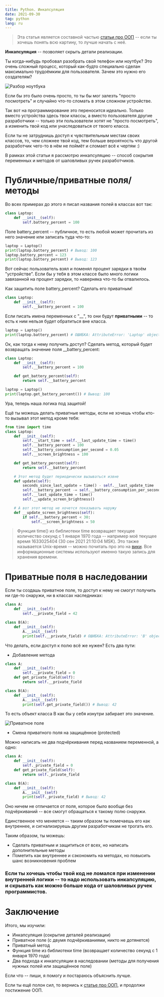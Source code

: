 ```yaml
---
title: Python. Инкапсуляция
date: 2021-09-30
tag: python
lang: ru
---
```


> Эта статья является составной частью [статьи про ООП](/python-classes-oop) -- если ты хочешь понять всю картину, то лучше начать с неё.

**Инкапсуляция** -- позволяет скрыть детали реализации.

Ты когда-нибудь пробовал разобрать свой телефон или ноутбук? Это очень сложный процесс, который как-будто специально сделан максимально трудоёмким для пользователя. Зачем это нужно его создателям?

![Разбор ноутбука](/assets/images/laptop-repair.png)

Если бы это было очень просто, то ты бы мог залезть "просто посмотреть" и случайно что-то сломать в этом сложном устройстве.

Так вот на программирование это переносится идеально. Только вместо устройства здесь твои классы, а вместо пользователя другие разработчики -- только эти пользователи хотят не "просто посмотреть", а изменить твой код или унаследоваться от твоего класса.

Если ты не затруднишь доступ к чувствительным местам своих классов, то, чем сложнее твой код, тем больше вероятность что другой разработчик чего-то в нём не поймёт и сломает всё к чертям :)

В рамках этой статьи я рассмотрю инкапсуляцию -- способ сокрытия переменных и методов от шаловливых ручек разработчиков.

# Публичные/приватные поля/методы

Во всех примерах до этого я писал названия полей в классах вот так:

```python
class Laptop:
    def __init__(self):
        self.battery_percent = 100
```

Поле battery_percent -- публичное, то есть любой может прочитать из него значение или записать туда что-то:

```python
laptop = Laptop()
print(laptop.battery_percent) # Вывод: 100
laptop.battery_percent = 123
print(laptop.battery_percent) # Вывод: 123
```

Вот сейчас пользователь взял и поменял процент зарядки в твоём "устройстве". Если бы у тебя в этом классе было много логики завязанной на процент зарядки, то наверняка что-то бы отвалилось.

Как защитить поле battery_percent? Сделать его приватным!

```python
class Laptop:
    def __init__(self):
        self.__battery_percent = 100
```

Если писать имена переменных с "__", то они будут **приватными** -- то есть к ним нельзя будет обратиться вне класса.

```python
laptop = Laptop()
print(laptop.battery_percent) # ОШИБКА: AttributeError: 'Laptop' object has no attribute 'battery_percent'
```

Ок, как тогда к нему получить доступ? Сделать метод, который будет возвращать значение поля __battery_percent:

```python
class Laptop:
    def __init__(self):
        self.__battery_percent = 100

    def get_battery_percent(self):
        return self.__battery_percent
```

```python
laptop = Laptop()
print(laptop.get_battery_percent()) # Вывод: 100
```

Ура, теперь наша логика под защитой!

Ещё ты можешь делать приватные методы, если не хочешь чтобы кто-то вызывал этот метод кроме тебя:

```python
from time import time
class Laptop:
    def __init__(self):
        self.__start_time = self.__last_update_time = time()
        self.__battery_percent = 100
        self.__battery_consumption_per_second = 0.05
        self.__screen_brightness = 100

    def get_battery_percent(self):
        return self.__battery_percent

    # Этот метод будет периодически вызываться извне
    def update(self):
        seconds_since_last_update = time() - self.__last_update_time
        self.__battery_percent -= self.__battery_consumption_per_second * seconds_since_last_update
        self.__last_update_time = time()
        self.__update_screen_brightness()

    # А вот этот метод не хочется показывать наружу
    def __update_screen_brightness(self):
        if self.__battery_percent < 30:
            self.__screen_brightness = 50
```

> Функция time() из библиотеки time возвращает текущее количество секунд с 1 января 1970 года -- например моё текущее время 1633025404 (30 сен 2021 21:10:04 MSK). Это также называется Unix-время -- можно почитать про это на [вики](https://ru.wikipedia.org/wiki/Unix-%D0%B2%D1%80%D0%B5%D0%BC%D1%8F). Все информационные системы используют именно такую запись для хранения времени.

# Приватные поля в наследовании

Если ты создашь приватное поле, то доступ к нему не смогут получить ни где-то снаружи, ни в классах наследниках:

```python
class A:
    def __init__(self):
        self.__private_field = 42

class B(A):
    def __init__(self):
        A.__init__(self)
        print(self.__private_field) # ОШИБКА: AttributeError: 'B' object has no attribute '_B__private_field'
```

Что делать, если доступ к полю всё же нужен? Есть два пути:

* Добавление метода

```python
class A:
    def __init__(self):
        self.__private_field = 0
    def get_private_field(self):
        return self.__private_field

class B(A):
    def __init__(self):
        A.__init__(self)
        print(self.get_private_field()) # Вывод: 42
```

То есть объект класса B как бы у себя изнутри забирает это значение.

![Приватное поле](/assets/images/python-classes-private-field.png)

* Смена приватного поля на защищённое (protected)

Можно написать не два подчёркивания перед названием переменной, а одно:

```python
class A:
    def __init__(self):
        self._private_field = 0
    def get_private_field(self):
        return self._private_field

class B(A):
    def __init__(self):
        A.__init__(self)
        print(self._private_field) # Вывод: 42
```

Оно ничем не отличается от поля, которое было вообще без подчёркиваний -- все смогут обращаться к такому полю снаружи.

Единственное что меняется -- таким образом ты помечаешь его как внутреннее, и сигнализируешь другим разработчикам не трогать его.

Таким образом, ты можешь:

* Сделать приватным и защититься от всех, но написать дополнительные методы
* Пометить как внутреннее и сэкономить на методах, но повысить шанс возникновения проблем

### Если ты хочешь чтобы твой код не ломался при изменении внутренней логики -- то надо использовать инкапсуляцию, и скрывать как можно больше кода от шаловливых ручек программистов.

# [](#header-1)Заключение

Итого, мы изучили:

* Инкапсуляция (сокрытие деталей реализации)
* Приватное поле (с двумя подчёркиваниями, никто не дотянется)
* Приватный метод
* Функция time из библиотеки time (возвращает количество секунд с 1 января 1970 года)
* Два подхода к инкапсуляции в наследовании (методы для получения нужных полей или защищённое поле)

Если что -- пиши, я помогу и постараюсь объяснить лучше.

Если ты ещё полон сил, то вернись к [статье про ООП](/python-classes-oop), и продолжи постижение ООП.
